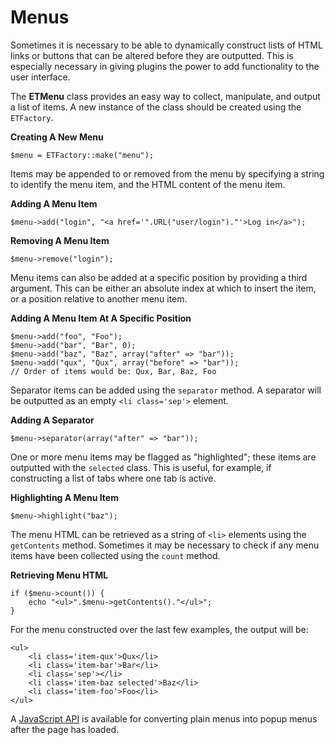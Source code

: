 # Menus

Sometimes it is necessary to be able to dynamically construct lists of HTML links or buttons that can be altered before they are outputted. This is especially necessary in giving plugins the power to add functionality to the user interface.

The **ETMenu** class provides an easy way to collect, manipulate, and output a list of items. A new instance of the class should be created using the `ETFactory`.

**Creating A New Menu**

	$menu = ETFactory::make("menu");
	
Items may be appended to or removed from the menu by specifying a string to identify the menu item, and the HTML content of the menu item.

**Adding A Menu Item**

	$menu->add("login", "<a href='".URL("user/login")."'>Log in</a>");

**Removing A Menu Item**

	$menu->remove("login");

Menu items can also be added at a specific position by providing a third argument. This can be either an absolute index at which to insert the item, or a position relative to another menu item.

**Adding A Menu Item At A Specific Position**

	$menu->add("foo", "Foo");
	$menu->add("bar", "Bar", 0);
	$menu->add("baz", "Baz", array("after" => "bar"));
	$menu->add("qux", "Qux", array("before" => "bar"));
	// Order of items would be: Qux, Bar, Baz, Foo

Separator items can be added using the `separator` method. A separator will be outputted as an empty `<li class='sep'>` element.

**Adding A Separator**

	$menu->separator(array("after" => "bar"));
	
One or more menu items may be flagged as "highlighted"; these items are outputted with the `selected` class. This is useful, for example, if constructing a list of tabs where one tab is active.

**Highlighting A Menu Item**

	$menu->highlight("baz");

The menu HTML can be retrieved as a string of `<li>` elements using the `getContents` method. Sometimes it may be necessary to check if any menu items have been collected using the `count` method.

**Retrieving Menu HTML**

	if ($menu->count()) {
		echo "<ul>".$menu->getContents()."</ul>";
	}
	
For the menu constructed over the last few examples, the output will be:

	<ul>
		<li class='item-qux'>Qux</li>
		<li class='item-bar'>Bar</li>
		<li class='sep'></li>
		<li class='item-baz selected'>Baz</li>
		<li class='item-foo'>Foo</li>
	</ul>

A [JavaScript API](/javascript#popups) is available for converting plain menus into popup menus after the page has loaded.

